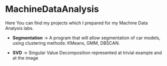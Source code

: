 # MachineDataAnalysis
Here You can find my projects which I prepared for my Machine Data Analysis labs.

- **Segmentation** -> A program that will allow segmentation of car models, using clustering methods: KMeans, GMM, DBSCAN.

- **SVD** -> Singular Value Decomposition represented at trivial example and at the image
